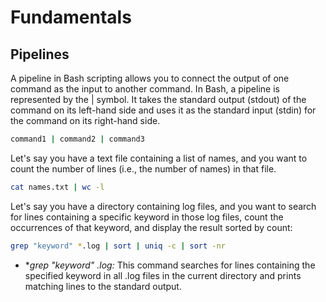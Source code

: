 # Fundamentals

## Pipelines

A pipeline in Bash scripting allows you to connect the output of one command as the input to another command.
In Bash, a pipeline is represented by the | symbol. It takes the standard output (stdout) of the command on its left-hand side and uses it as the standard input (stdin) for the command on its right-hand side.
```bash
command1 | command2 | command3
```

Let's say you have a text file containing a list of names, and you want to count the number of lines (i.e., the number of names) in that file.
```bash
cat names.txt | wc -l
```
Let's say you have a directory containing log files, and you want to search for lines containing a specific keyword in those log files, count the occurrences of that keyword, and display the result sorted by count:

```bash
grep "keyword" *.log | sort | uniq -c | sort -nr
```
- **grep "keyword" *.log:** This command searches for lines containing the specified keyword in all .log files in the current directory and prints matching lines to the standard output.







